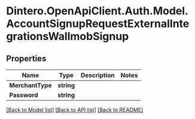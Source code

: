 # Dintero.OpenApiClient.Auth.Model.AccountSignupRequestExternalIntegrationsWallmobSignup

## Properties

Name | Type | Description | Notes
------------ | ------------- | ------------- | -------------
**MerchantType** | **string** |  | 
**Password** | **string** |  | 

[[Back to Model list]](../README.md#documentation-for-models) [[Back to API list]](../README.md#documentation-for-api-endpoints) [[Back to README]](../README.md)

